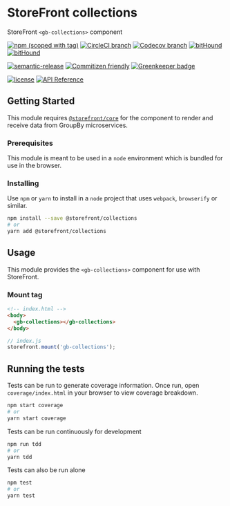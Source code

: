 # StoreFront collections

StoreFront `<gb-collections>` component

[![npm (scoped with tag)](https://img.shields.io/npm/v/@storefront/collections.svg?style=flat-square)](https://www.npmjs.com/package/@storefront/collections)
[![CircleCI branch](https://img.shields.io/circleci/project/github/groupby/storefront-collections/master.svg?style=flat-square)](https://circleci.com/gh/groupby/storefront-collections/tree/master)
[![Codecov branch](https://img.shields.io/codecov/c/github/groupby/storefront-collections/master.svg?style=flat-square)](https://codecov.io/gh/groupby/storefront-collections)
[![bitHound](https://img.shields.io/bithound/code/github/groupby/storefront-collections.svg?style=flat-square)](https://www.bithound.io/github/groupby/storefront-collections)
[![bitHound](https://img.shields.io/bithound/dependencies/github/groupby/storefront-collections.svg?style=flat-square)](https://www.bithound.io/github/groupby/storefront-collections)

[![semantic-release](https://img.shields.io/badge/%20%20%F0%9F%93%A6%F0%9F%9A%80-semantic--release-e10079.svg?style=flat-square)](https://github.com/semantic-release/semantic-release)
[![Commitizen friendly](https://img.shields.io/badge/commitizen-friendly-brightgreen.svg?style=flat-square)](http://commitizen.github.io/cz-cli/)
[![Greenkeeper badge](https://badges.greenkeeper.io/groupby/storefront-collections.svg)](https://greenkeeper.io/)

[![license](https://img.shields.io/github/license/mashape/apistatus.svg?style=flat-square)](https://choosealicense.com/licenses/mit/)
[![API Reference](https://img.shields.io/badge/API_reference-latest-blue.svg?style=flat-square)](https://groupby.github.io/storefront-collections/)

## Getting Started

This module requires [`@storefront/core`](https://www.npmjs.com/package/@storefront/core) for the component to render
and receive data from GroupBy microservices.

### Prerequisites

This module is meant to be used in a `node` environment which is bundled for use in the browser.

### Installing

Use `npm` or `yarn` to install in a `node` project that uses `webpack`, `browserify` or similar.

```sh
npm install --save @storefront/collections
# or
yarn add @storefront/collections
```

## Usage

This module provides the `<gb-collections>` component for use with StoreFront.

### Mount tag

```html
<!-- index.html -->
<body>
  <gb-collections></gb-collections>
</body>
```

```js
// index.js
storefront.mount('gb-collections');
```

## Running the tests

Tests can be run to generate coverage information.
Once run, open `coverage/index.html` in your browser to view coverage breakdown.

```sh
npm start coverage
# or
yarn start coverage
```

Tests can be run continuously for development

```sh
npm run tdd
# or
yarn tdd
```

Tests can also be run alone

```sh
npm test
# or
yarn test
```
